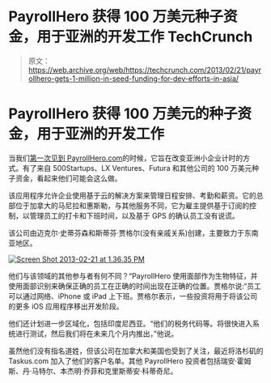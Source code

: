 # PayrollHero 获得 100 万美元种子资金，用于亚洲的开发工作 TechCrunch

> 原文：<https://web.archive.org/web/https://techcrunch.com/2013/02/21/payrollhero-gets-1-million-in-seed-funding-for-dev-efforts-in-asia/>

# PayrollHero 获得 100 万美元的种子资金，用于亚洲的开发工作

当我们[第一次见到 PayrollHero.com](https://web.archive.org/web/20221006014739/https://beta.techcrunch.com/2012/11/26/payrollhero-is-like-guitar-hero-for-payroll-without-the-guitars/)的时候，它旨在改变亚洲小企业计时的方式。有了来自 500Startups、LX Ventures、Futura 和其他公司的 100 万美元种子资金，看起来他们可能会这么做。

该应用程序允许企业使用基于云的解决方案来管理日程安排、考勤和薪资。它的总部位于加拿大的马尼拉和惠斯勒，与其他服务不同，它为雇主提供基于订阅的控制，以管理员工的打卡和下班时间，以及基于 GPS 的确认员工没有说谎。

该公司由迈克尔·史蒂芬森和斯蒂芬·贾格尔(没有亲戚关系)创建，主要致力于东南亚地区。

[![Screen Shot 2013-02-21 at 1.36.35 PM](img/3562a9642dbb4b271cd3e82e8e6dc757.png)](https://web.archive.org/web/20221006014739/https://beta.techcrunch.com/wp-content/uploads/2013/02/screen-shot-2013-02-21-at-1-36-35-pm.png)

他们与该领域的其他参与者有何不同？“PayrollHero 使用面部作为生物特征，并使用面部识别来确保正确的员工在正确的时间出现在正确的位置。贾格尔说:“员工可以通过网络、iPhone 或 iPad 上下班。贾格尔表示，一些投资将用于将该公司的更多 iOS 应用程序移出开发阶段。

他们还计划进一步区域化，包括印度尼西亚。“他们的税务代码等。将很快进入系统进行测试，然后我们将在未来几个月内推出，”他说。

虽然他们没有指名道姓，但该公司在加拿大和美国也受到了关注，最近将洛杉矶的 Taskus.com 加入了他们的客户名单。其他 PayrollHero 投资者包括瑞安·霍姆斯、丹·马特尔、本杰明·乔菲和克里斯蒂安·科蒂奇尼。